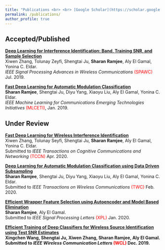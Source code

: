 ```yaml
---
title: "Publications <br> <br> [Google Scholar](https://scholar.google.com/citations?user=QYNYHEMAAAAJ&hl=en)"
permalink: /publications/
author_profile: true
---
```


## Accepted/Published

<b>[Deep Learning for Interference Identification: Band, Training SNR, and Sample Selection](http://sharanramjee.github.io/publications/spawc2019)</b> <br>
Xiwen Zhang, Tolunay Zeyfi, Shengtai Ju, <b>Sharan Ramjee</b>, Aly El Gamal, Yonina C. Eldar. <br>
<i>IEEE Signal Processing Advances in Wireless Communications</i> <span style="color:red">(SPAWC)</span> Jul. 2019.

<b>[Fast Deep Learning for Automatic Modulation Classification](http://sharanramjee.github.io/publications/mlceti2019)</b> <br>
<b>Sharan Ramjee</b>, Shengtai Ju, Diyu Yang, Xiaoyu Liu, Aly El Gamal, Yonina C. Eldar. <br> <i>IEEE Machine Learning for Communications Emerging Technologies Initiatives</i> <span style="color:red">(MLCETI)</span>, Jan. 2019.


## Under Review

<b>[Fast Deep Learning for Wireless Interference Identification](http://sharanramjee.github.io/publications/tccn2020)</b> <br>
Xiwen Zhang, Tolunay Seyfi, Shengtai Ju, <b>Sharan Ramjee</b>, Aly El Gamal, Yonina C. Eldar. <br>
Submitted to <i>IEEE Transactions on Cognitive Communications and Networking</i> <span style="color:red">(TCCN)</span> Apr. 2020.

<b>[Deep Learning for Automatic Modulation Classification using Data Driven Subsampling](http://sharanramjee.github.io/publications/twc2020)</b> <br>
<b>Sharan Ramjee</b>, Shengtai Ju, Diyu Yang, Xiaoyu Liu, Aly El Gamal, Yonina C. Eldar. <br>
Submitted to <i>IEEE Transactions on Wireless Communications</i> <span style="color:red">(TWC)</span> Feb. 2020.

<b>[Efficient Wrapper Feature Selection using Autoencoder and Model Based Elimination](http://sharanramjee.github.io/publications/xpl2020)</b> <br>
<b>Sharan Ramjee</b>, Aly El Gamal. <br>
Submitted to <i> IEEE Signal Processing Letters</i> <span style="color:red">(XPL)</span> Jan. 2020.

<b>[Efficient Training of Deep Classifiers for Wireless Source Identification using Test SNR Estimates](http://sharanramjee.github.io/publications/wcl2019)</b> <br>
<b>Xingchen Wang, Shengtai Ju, Xiwen Zhang, Sharan Ramjee, Aly El Gamal. <br>
Submitted to <i> IEEE Wireless Communication Letters</i> <span style="color:red">(WCL)</span> Dec. 2019.
